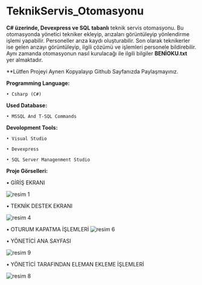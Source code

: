 # TeknikServis_Otomasyonu

**C# üzerinde, Devexpress ve SQL tabanlı** teknik servis otomasyonu. Bu otomasyonda yönetici tekniker ekleyip, arızaları görüntüleyip yönlendirme işlemi yapabilir. Personeller arıza kaydı oluşturabilir. Son olarak teknikerler ise gelen arızayı görüntüleyip, ilgili çözümü ve işlemleri personele bildirebilir. Aynı zamanda otomasyonun nasıl kurulacağı ile ilgili bilgiler **BENİOKU.txt** yer almaktadır.

**Lütfen Projeyi Aynen Kopyalayıp Github Sayfanızda Paylaşmayınız. 

**Programming Language:**
```
• Csharp (C#)
```
**Used Database:**
```
• MSSQL And T-SQL Commands
```
**Devolopment Tools:**
```
• Visual Studio 

• Devexpress

• SQL Server Managenment Studio

```
**Proje Görselleri:**

• GİRİŞ EKRANI

![resim 1](https://user-images.githubusercontent.com/36954450/176266883-daa82541-3051-4af4-8878-390ba61ffd85.png)

• TEKNİK DESTEK EKRANI 

![resim 4](https://user-images.githubusercontent.com/36954450/176266945-2135ecb5-1213-4a31-87a6-6e285a8d4e60.png)

• OTURUM KAPATMA İŞLEMLERİ
![resim 6](https://user-images.githubusercontent.com/36954450/176266953-55e1fc6d-a654-413e-998b-89f66dc8b6a8.png)

• YÖNETİCİ ANA SAYFASI

![resim 9](https://user-images.githubusercontent.com/36954450/176266939-48ccd04e-9055-459f-a178-eca999246303.png)

• YÖNETİCİ TARAFINDAN ELEMAN EKLEME İŞLEMLERİ

![resim 8](https://user-images.githubusercontent.com/36954450/176266969-2ced356b-5d84-445f-84ed-e4547c88a109.png)
